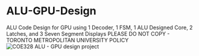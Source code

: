# ALU-GPU-Design
ALU Code Design for GPU using 1 Decoder, 1 FSM, 1 ALU Designed Core, 2 Latches, and 3 Seven Segment Displays
PLEASE DO NOT COPY - TORONTO METROPOLITAN UNIVERSITY POLICY
![COE328 ALU - GPU design project](https://user-images.githubusercontent.com/129216337/229584722-47c0cfc2-1800-484d-8084-060445b21ba9.png)
